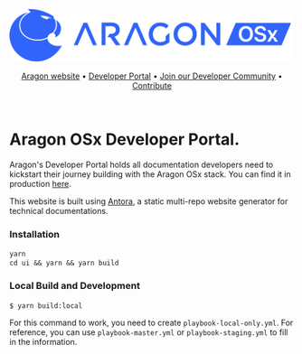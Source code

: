 ![Aragon](/static/img/osx_blue_logo_lqrvkr.png)

<p align="center">
  <a href="https://aragon.org/">Aragon website</a>
  •
  <a href="https://devs.aragon.org/">Developer Portal</a>
  •
  <a href="https://aragondevelopers.substack.com/">Join our Developer Community</a>
  •
  <a href="https://aragonproject.typeform.com/dx-contribution">Contribute</a>
</p>

<br/>

# Aragon OSx Developer Portal.

Aragon's Developer Portal holds all documentation developers need to kickstart their journey building with the Aragon OSx stack. You can find it in production [here](https://devs.aragon.org).

This website is built using [Antora](https://antora.org/), a static multi-repo website generator for technical documentations.

### Installation

```
yarn
cd ui && yarn && yarn build
```

### Local Build and Development

```
$ yarn build:local
```

For this command to work, you need to create `playbook-local-only.yml`. For reference, you can use `playbook-master.yml` or `playbook-staging.yml` to fill in the information. 
